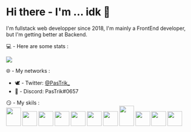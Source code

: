 # Hi there - I'm ... idk 🤔
I'm fullstack web developper since 2018, I'm mainly a FrontEnd developer, but I'm getting better at Backend.

💻 - Here are some stats :

<img src="https://github-readme-stats.vercel.app/api?username=PasTrik&show_icons=true&hide_border=true&theme=tokyonight"/>

🌐 - My networks :
<ul>
  <li>🕊 - Twitter: <a href="https://twitter.com/PasTrik_">@PasTrik_</a></li>
  <li>💬 - Discord: PasTrik#0657</li>
</ul>

😏 - My skils :
<br/>
<img src="https://www.vectorlogo.zone/logos/nodejs/nodejs-icon.svg" width=40 height=50/>
<img src="https://www.vectorlogo.zone/logos/w3_html5/w3_html5-icon.svg" width=40 height=40/>
<img src="https://www.vectorlogo.zone/logos/tailwindcss/tailwindcss-icon.svg" width=40 height=40/>
<img src="https://www.vectorlogo.zone/logos/php/php-icon.svg" width=40 height=40/>
<img src="https://www.vectorlogo.zone/logos/mysql/mysql-icon.svg" width=40 height=40/>
<img src="https://www.vectorlogo.zone/logos/phpmyadmin/phpmyadmin-icon.svg" width=40 height=40/>
<img src="https://upload.vectorlogo.zone/logos/javascript/images/239ec8a4-163e-4792-83b6-3f6d96911757.svg" width=40 height=40/>
<img src="https://3.bp.blogspot.com/-oRSUw_TmO9o/XIb61m88fcI/AAAAAAAAIq0/vnxl2zzsXEQsnHI2fH4GjKu_ZT0urRo4wCK4BGAYYCw/s1600/icon%2Bcss%2B3.png" width=40 height=55/>
<img src="https://www.vectorlogo.zone/logos/mongodb/mongodb-icon.svg" width=40 height=40/>
<img src="https://www.vectorlogo.zone/logos/nuxtjs/nuxtjs-icon.svg" width=40 height=40/>
<img src="https://www.vectorlogo.zone/logos/trello/trello-tile.svg" width=40 height=40/>
